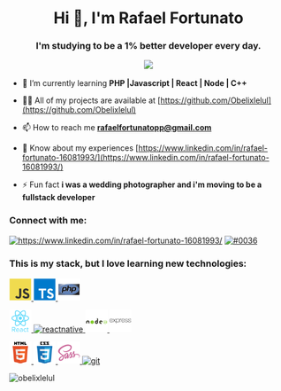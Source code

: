 <h1 align="center">Hi 👋, I'm Rafael Fortunato</h1>
<h3 align="center">I'm studying to be a 1% better developer every day.</h3>
<p align="center"><img width=50% src="https://media.giphy.com/media/xT9IgG50Fb7Mi0prBC/giphy.gif"></p>



- 🌱 I’m currently learning **PHP |Javascript | React | Node | C++**

- 👨‍💻 All of my projects are available at [https://github.com/Obelixlelul](https://github.com/Obelixlelul)

- 📫 How to reach me **rafaelfortunatopp@gmail.com**

- 📄 Know about my experiences [https://www.linkedin.com/in/rafael-fortunato-16081993/](https://www.linkedin.com/in/rafael-fortunato-16081993/)

- ⚡ Fun fact **i was a wedding photographer and i'm moving to be a fullstack developer**

<h3 align="left">Connect with me:</h3>
<p align="left">
<a href="https://linkedin.com/in/https://www.linkedin.com/in/rafael-fortunato-16081993/" target="blank"><img align="center" src="https://raw.githubusercontent.com/rahuldkjain/github-profile-readme-generator/master/src/images/icons/Social/linked-in-alt.svg" alt="https://www.linkedin.com/in/rafael-fortunato-16081993/" height="30" width="40" /></a>
<a href="https://discord.gg/#0036" target="blank"><img align="center" src="https://raw.githubusercontent.com/rahuldkjain/github-profile-readme-generator/master/src/images/icons/Social/discord.svg" alt="#0036" height="30" width="40" /></a>
</p>

<h3 align="left">This is my stack, but I love learning new technologies:</h3>

<p align="left"> 
  <a href="https://developer.mozilla.org/en-US/docs/Web/JavaScript" target="_blank" rel="noreferrer"> <img src="https://raw.githubusercontent.com/devicons/devicon/master/icons/javascript/javascript-original.svg" alt="javascript" width="40" height="40"/> 
  </a> 
  <a href="https://www.typescriptlang.org/" target="_blank" rel="noreferrer"> <img src="https://raw.githubusercontent.com/devicons/devicon/master/icons/typescript/typescript-original.svg" alt="typescript" width="40" height="40"/> </a> 
 <a href="https://www.php.net" target="_blank" rel="noreferrer"> <img src="https://github.com/devicons/devicon/blob/master/icons/php/php-original.svg" alt="php" width="40" height="40"/> </a>
  
  <a href="https://reactjs.org/" target="_blank" rel="noreferrer"> <img src="https://raw.githubusercontent.com/devicons/devicon/master/icons/react/react-original-wordmark.svg" alt="react" width="40" height="40"/> </a> 
  <a href="https://reactnative.dev/" target="_blank" rel="noreferrer"> <img src="https://reactnative.dev/img/header_logo.svg" alt="reactnative" width="40" height="40"/> </a> 
  <a href="https://nodejs.org" target="_blank" rel="noreferrer"> <img src="https://raw.githubusercontent.com/devicons/devicon/master/icons/nodejs/nodejs-original-wordmark.svg" alt="nodejs" width="40" height="40"/> </a> <a href="https://expressjs.com" target="_blank" rel="noreferrer"> <img src="https://raw.githubusercontent.com/devicons/devicon/master/icons/express/express-original-wordmark.svg" alt="express" width="40" height="40"/> </a> 
  
  <a href="https://www.w3.org/html/" target="_blank" rel="noreferrer"> <img src="https://raw.githubusercontent.com/devicons/devicon/master/icons/html5/html5-original-wordmark.svg" alt="html5" width="40" height="40"/> </a>
  <a href="https://www.w3schools.com/css/" target="_blank" rel="noreferrer"> <img src="https://raw.githubusercontent.com/devicons/devicon/master/icons/css3/css3-original-wordmark.svg" alt="css3" width="40" height="40"/> </a> <a href="https://sass-lang.com" target="_blank" rel="noreferrer"> <img src="https://raw.githubusercontent.com/devicons/devicon/master/icons/sass/sass-original.svg" alt="sass" width="40" height="40"/> </a> 
  <a href="https://git-scm.com/" target="_blank" rel="noreferrer"> <img src="https://www.vectorlogo.zone/logos/git-scm/git-scm-icon.svg" alt="git" width="40" height="40"/> </a> 
 
</p>

<p>
  <img align="left" src="https://github-readme-stats.vercel.app/api/top-langs?username=obelixlelul&show_icons=true&locale=en&layout=compact" alt="obelixlelul" /></p>
